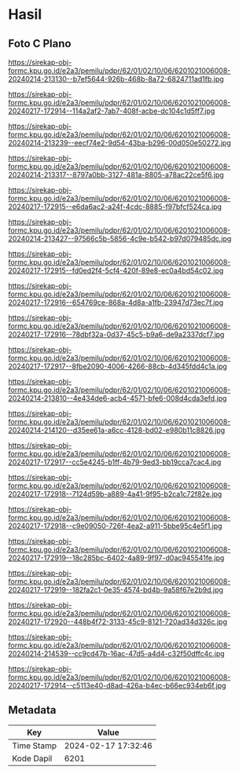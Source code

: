 # Hasil

## Foto C Plano

https://sirekap-obj-formc.kpu.go.id/e2a3/pemilu/pdpr/62/01/02/10/06/6201021006008-20240214-213130--b7ef5644-926b-468b-8a72-6824711ad1fb.jpg

https://sirekap-obj-formc.kpu.go.id/e2a3/pemilu/pdpr/62/01/02/10/06/6201021006008-20240217-172914--114a2af2-7ab7-408f-acbe-dc104c1d5ff7.jpg

https://sirekap-obj-formc.kpu.go.id/e2a3/pemilu/pdpr/62/01/02/10/06/6201021006008-20240214-213239--eecf74e2-9d54-43ba-b296-00d050e50272.jpg

https://sirekap-obj-formc.kpu.go.id/e2a3/pemilu/pdpr/62/01/02/10/06/6201021006008-20240214-213317--8797a0bb-3127-481a-8805-a78ac22ce5f6.jpg

https://sirekap-obj-formc.kpu.go.id/e2a3/pemilu/pdpr/62/01/02/10/06/6201021006008-20240217-172915--e6da6ac2-a24f-4cdc-8885-f97bfcf524ca.jpg

https://sirekap-obj-formc.kpu.go.id/e2a3/pemilu/pdpr/62/01/02/10/06/6201021006008-20240214-213427--97566c5b-5856-4c9e-b542-b97d079485dc.jpg

https://sirekap-obj-formc.kpu.go.id/e2a3/pemilu/pdpr/62/01/02/10/06/6201021006008-20240217-172915--fd0ed2f4-5cf4-420f-89e8-ec0a4bd54c02.jpg

https://sirekap-obj-formc.kpu.go.id/e2a3/pemilu/pdpr/62/01/02/10/06/6201021006008-20240217-172916--654769ce-868a-4d8a-a1fb-23947d73ec7f.jpg

https://sirekap-obj-formc.kpu.go.id/e2a3/pemilu/pdpr/62/01/02/10/06/6201021006008-20240217-172916--78dbf32a-0d37-45c5-b9a6-de9a2337dcf7.jpg

https://sirekap-obj-formc.kpu.go.id/e2a3/pemilu/pdpr/62/01/02/10/06/6201021006008-20240217-172917--8fbe2090-4006-4266-88cb-4d345fdd4c1a.jpg

https://sirekap-obj-formc.kpu.go.id/e2a3/pemilu/pdpr/62/01/02/10/06/6201021006008-20240214-213810--4e434de6-acb4-4571-bfe6-008d4cda3efd.jpg

https://sirekap-obj-formc.kpu.go.id/e2a3/pemilu/pdpr/62/01/02/10/06/6201021006008-20240214-214120--d35ee61a-a6cc-4128-bd02-e980b11c8826.jpg

https://sirekap-obj-formc.kpu.go.id/e2a3/pemilu/pdpr/62/01/02/10/06/6201021006008-20240217-172917--cc5e4245-b1ff-4b79-9ed3-bb19cca7cac4.jpg

https://sirekap-obj-formc.kpu.go.id/e2a3/pemilu/pdpr/62/01/02/10/06/6201021006008-20240217-172918--7124d59b-a889-4a41-9f95-b2ca1c72f82e.jpg

https://sirekap-obj-formc.kpu.go.id/e2a3/pemilu/pdpr/62/01/02/10/06/6201021006008-20240217-172918--c9e09050-726f-4ea2-a911-5bbe95c4e5f1.jpg

https://sirekap-obj-formc.kpu.go.id/e2a3/pemilu/pdpr/62/01/02/10/06/6201021006008-20240217-172919--18c285bc-6402-4a89-9f97-d0ac945541fe.jpg

https://sirekap-obj-formc.kpu.go.id/e2a3/pemilu/pdpr/62/01/02/10/06/6201021006008-20240217-172919--182fa2c1-0e35-4574-bd4b-9a58f67e2b9d.jpg

https://sirekap-obj-formc.kpu.go.id/e2a3/pemilu/pdpr/62/01/02/10/06/6201021006008-20240217-172920--448b4f72-3133-45c9-8121-720ad34d326c.jpg

https://sirekap-obj-formc.kpu.go.id/e2a3/pemilu/pdpr/62/01/02/10/06/6201021006008-20240214-214539--cc9cd47b-16ac-47d5-a4d4-c32f50dffc4c.jpg

https://sirekap-obj-formc.kpu.go.id/e2a3/pemilu/pdpr/62/01/02/10/06/6201021006008-20240217-172914--c5113e40-d8ad-426a-b4ec-b66ec934eb6f.jpg


## Metadata

| Key        | Value               |
| ---------- | ------------------- |
| Time Stamp | 2024-02-17 17:32:46 |
| Kode Dapil | 6201                |



